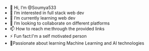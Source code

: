 - 👋 Hi, I’m @Soumya533
- 👀 I’m interested in full stack web dev
- 🌱 I’m currently learning web dev 
- 💞️ I’m looking to collaborate on different platforms
- 📫 How to reach me:through the provided links
- ⚡ Fun fact:I'm a self motivated person
- 💞️Passionate about learning Machine Learning and AI technologies

<!---
Soumya533/Soumya533 is a ✨ special ✨ repository because its `README.md` (this file) appears on your GitHub profile.
You can click the Preview link to take a look at your changes.
--->
